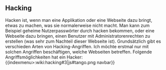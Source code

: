 ## Hacking
Hacken ist, wenn man eine Applikation oder eine Webseite dazu bringt, etwas zu machen, was sie normalerweise nicht macht. Man kann zum Beispiel geheime Nutzerpasswörter durch hacken bekommen, oder eine Webseite dazu bringen, einen Benutzer mit Administratorenrechten zu erstellen (was sehr zum Nachteil dieser Webseite ist). Grundsätzlich gibt es verschieden Arten von Hacking-Angriffen. Ich möchte erstmal nur mit solchen Angriffen beschäftigen, welche Webseiten betreffen. Folgende Angriffsmöglichkeiten hat ein Hacker:
{{indexmenu>:wiki:hacking#3|js#tango.png navbar}}